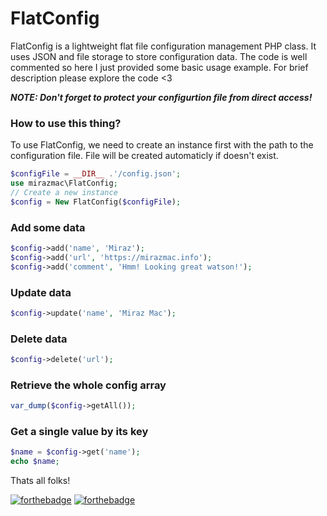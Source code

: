 # FlatConfig
FlatConfig is a lightweight flat file configuration management PHP class. It uses JSON and file storage to store configuration data. The code is well commented so here I just provided some basic usage example. For brief description please explore the code <3

***NOTE: Don't forget to protect your configurtion file from direct access!***

### How to use this thing?

To use FlatConfig, we need to create an instance first with the path to the configuration file. File will be created automaticly if doesn't exist.

```php
$configFile = __DIR__ .'/config.json';
use mirazmac\FlatConfig;
// Create a new instance
$config = New FlatConfig($configFile);
```

### Add some data

```php
$config->add('name', 'Miraz');
$config->add('url', 'https://mirazmac.info');
$config->add('comment', 'Hmm! Looking great watson!');
```

### Update data

```php
$config->update('name', 'Miraz Mac');
```

### Delete data

```php
$config->delete('url');
```

### Retrieve the whole config array

```php
var_dump($config->getAll());
```

### Get a single value by its key

```php
$name = $config->get('name');
echo $name;
```

Thats all folks!

[![forthebadge](http://forthebadge.com/images/badges/built-with-love.svg)](http://forthebadge.com) [![forthebadge](http://forthebadge.com/images/badges/powered-by-electricity.svg)](http://forthebadge.com)

